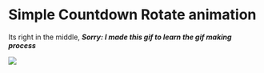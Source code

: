 # Simple Countdown Rotate animation

Its right in the middle, 
_**Sorry: I made this gif to learn the gif making process**_

![](https://media.giphy.com/media/v1.Y2lkPTc5MGI3NjExMzAxYmQ4MWMwNjEyZGNiM2VmOTVhMzc3ZWJhM2VjODA5NjI4MjE0OSZjdD1n/28Ukc3blSFSo1HhzNb/giphy.gif)

